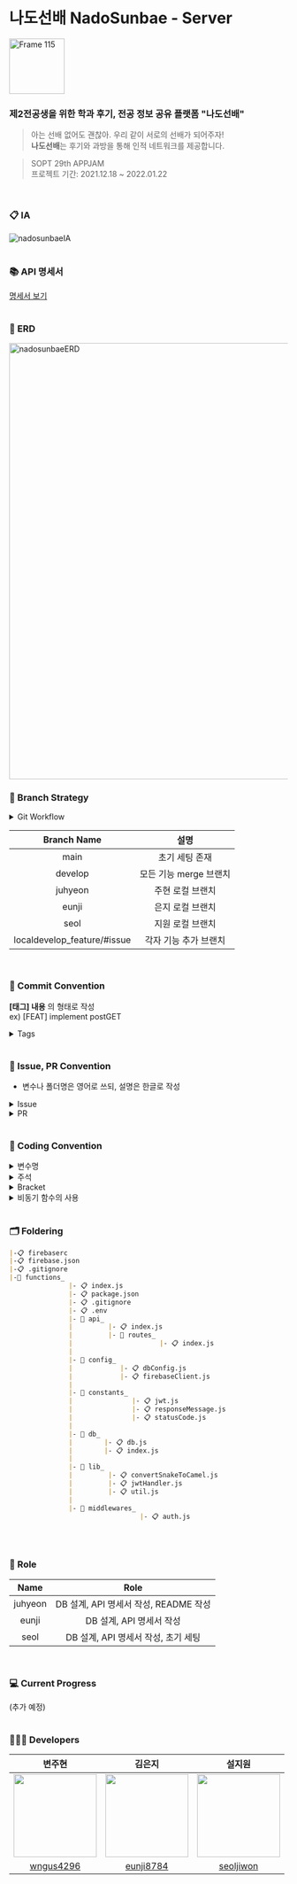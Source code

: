# 나도선배 NadoSunbae - Server
 
<div>  
 <img width="100" alt="Frame 115" src="https://user-images.githubusercontent.com/58043306/148918367-20e69972-aeed-43c9-bcaf-c301483e15f5.png">

</div>

### 제2전공생을 위한 학과 후기, 전공 정보 공유 플랫폼 "나도선배"

> 아는 선배 없어도 괜찮아. 우리 같이 서로의 선배가 되어주자! <br>
> <strong>나도선배</strong>는 후기와 과방을 통해 인적 네트워크를 제공합니다.

> SOPT 29th APPJAM <br>
> 프로젝트 기간: 2021.12.18 ~ 2022.01.22
<br>

### 📋 IA  
![nadosunbaeIA](https://user-images.githubusercontent.com/58043306/148923393-80a1f7ce-e6d2-4f48-87ea-4fbdcd843a70.jpeg)
<br>
<br>

### 📚 API 명세서
[명세서 보기](https://nadosunbae.notion.site/API-2053bf57f1284ccba2916b80a36bf2d8)
<br>
<br>

### 🦴 ERD
<img width="788" alt="nadosunbaeERD" src="https://user-images.githubusercontent.com/58043306/148933131-84df0aaf-cdf6-4b05-b6a1-727585a047e7.png">
<br>

### 📌 Branch Strategy

<details>
<summary>Git Workflow</summary>
<div markdown="1">       

```
 1. local - feature에서 각자 기능 작업
 2. 작업 완료 후 remote - develop에 PR
 3. 코드 리뷰 후 Confirm 받고 Merge
 4. remote - develop 에 Merge 될 때 마다 모든 팀원 remote - develop pull 받아 최신 상태 유지
 ```

</div>
</details>

| Branch Name | 설명 |
| :---: | :-----: |
| main | 초기 세팅 존재 |
| develop | 모든 기능 merge 브랜치 |
| juhyeon | 주현 로컬 브랜치 |
| eunji | 은지 로컬 브랜치 |
| seol | 지원 로컬 브랜치 |
| localdevelop_feature/#issue | 각자 기능 추가 브랜치 |
<br>

### 📌 Commit Convention

**[태그] 내용** 의 형태로 작성 <br>
ex) [FEAT] implement postGET

<details>
<summary>Tags</summary>
<div markdown="1">   
  
| 태그 이름| 설명 |
| :--: | :-----: |
| CHORE | 코드 수정, 내부 파일 수정 |
| FEAT | 새로운 기능 구현 |
| ADD | FEAT 이외의 부수적인 코드, 라이브러리, 에셋 추가 및 새로운 파일 생성 시 |
| HOTFIX | issue나, QA에서 급한 버그 수정에 사용 |
| FIX | 버그, 오류 해결 |
| DEL | 쓸모없는 코드 삭제 |
| DOCS | README나 WIKI 등의 문서 개정 |
| CORRECT | 문법 오류나 타입의 변경, 이름 변경 |
| MOVE | 프로젝트 내 파일이나 코드의 이동 |
| RENAME | 파일 이름 변경 |
| IMPROVE | 향상이 있을 시 |
| REFACTOR | 전면 수정이 있을 시 |
| MERGE | 다른 브랜치 merge |
  
</div>
</details>
<br>

### 📌 Issue, PR Convention

<div markdown="1">       
      
 
* 변수나 폴더명은 영어로 쓰되, 설명은 한글로 작성
<details>
<summary>Issue</summary>
<div mardown="1">
  [영어 대문자] 내용
</div>
</details>
<details>
<summary>PR</summary>
<div mardown="1">
  [영어 대문자] #이슈 번호 - 해당 이슈 내용 <br>
  * 이슈와 내용이 동일할 필요는 없음 <br>
  * 이슈 번호는 동일 해야 함
</div>
</details>
 
</div>
<br>

### 📌 Coding Convention

<details>
<summary>변수명</summary>   
<div markdown="1">       
      
 
 1. Camel Case 사용 
   - lower Camel Case
 2. 함수의 경우 동사+명사 사용 
   - ex) getInformation()
 3. 길이는 20자로 제한한다. 
   - 부득이한 경우 팀원과의 상의를 거친다.
 4. flag로 사용 되는 변수는 조동사 + flag 종류로 구성 
   - ex) isNumber
 5. 약어는 되도록 사용하지 않는다.
 
</div>
</details>

<details>
<summary>주석</summary>
<div markdown="1">       

 1. 한줄 주석은 // 를 사용한다.
 2. 그 이상은 /** */ 를 사용한다.
 3. 함수 설명 주석은 2번을 사용한다.
 
</div>
</details>

<details>
<summary>Bracket</summary>
<div markdown="1">       

 ``` javascript
 // 한줄 if 문 - 여러 줄로 작성
  if(trigger) {
    return;
  }
 ```
 ``` javascript 
 // 괄호 사용 한칸 띄우고 사용한다.
  if (left == true) {
     return;
  }
 ```
 ``` javascript 
 // 띄어쓰기
  if (a == 5) { // 양쪽 사이로 띄어쓰기
     return;  
  }
 ```
 
</div>
</details>

<details>
<summary>비동기 함수의 사용</summary>
<div markdown="1">       

 1. async, await 함수 사용을 지향한다.
 2. Promise 사용은 지양한다.
 
</div>
</details>
<br>

### 🗂 Foldering
```markdown
|-📋 firebaserc
|-📋 firebase.json
|-📋 .gitignore
|-📁 functions_
               |- 📋 index.js
               |- 📋 package.json
               |- 📋 .gitignore
               |- 📋 .env
               |- 📁 api_ 
               |         |- 📋 index.js
               |         |- 📁 routes_
               |                      |- 📋 index.js
               |
               |- 📁 config_ 
               |            |- 📋 dbConfig.js
               |            |- 📋 firebaseClient.js
               |
               |- 📁 constants_
               |               |- 📋 jwt.js
               |               |- 📋 responseMessage.js
               |               |- 📋 statusCode.js
               |
               |- 📁 db_ 
               |        |- 📋 db.js
               |        |- 📋 index.js
               |
               |- 📁 lib_
               |         |- 📋 convertSnakeToCamel.js
               |         |- 📋 jwtHandler.js
               |         |- 📋 util.js
               |
               |- 📁 middlewares_
                                 |- 📋 auth.js
               
```
<br>

### 🧩 Role
| Name | Role |
| :---: | :-----: |
| juhyeon | DB 설계, API 명세서 작성, README 작성 |
| eunji | DB 설계, API 명세서 작성 |
| seol | DB 설계, API 명세서 작성, 초기 세팅 |
<br>

### 💻 Current Progress
(추가 예정)
<br>
<br>

### 👩🏻‍💻 Developers   
| 변주현 | 김은지 | 설지원 |
| :---: | :---: | :---: |
|<img src="주현.png" width="150px" height="150px" />|<img src ="은지.png" width = "150px" height="150px" />|<img src ="지원.png" width = "150px" height="150px" />|
|[wngus4296](https://github.com/wngus4296)|[eunji8784](https://github.com/eunji8784)|[seoljiwon](https://github.com/seoljiwon)| 
